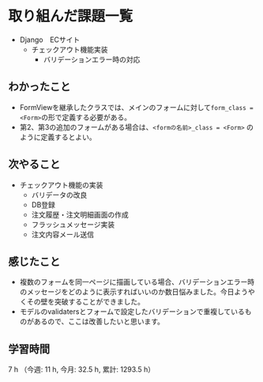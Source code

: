 # 取り組んだ課題一覧
- Django　ECサイト
    - チェックアウト機能実装
        - バリデーションエラー時の対応

## わかったこと
- FormViewを継承したクラスでは、メインのフォームに対して`form_class = <Form>`の形で定義する必要がある。
- 第2、第3の追加のフォームがある場合は、`<formの名前>_class = <Form>` のように定義するとよい。
    
## 次やること
- チェックアウト機能の実装
    - バリデータの改良 
    - DB登録 
    - 注文履歴・注文明細画面の作成
    - フラッシュメッセージ実装
    - 注文内容メール送信     

## 感じたこと
- 複数のフォームを同一ページに描画している場合、バリデーションエラー時のメッセージをどのように表示すればいいのか数日悩みました。今日ようやくその壁を突破することができました。
- モデルのvalidatersとフォームで設定したバリデーションで重複しているものがあるので、ここは改善したいと思います。

## 学習時間
7 h （今週: 11 h, 今月: 32.5 h, 累計: 1293.5 h）